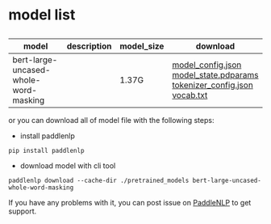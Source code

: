 #  model list

##  

| model  | description | model_size  | download         |
| --- | --- | --- | --- |
|bert-large-uncased-whole-word-masking|  | 1.37G | [model_config.json](https://bj.bcebos.com/paddlenlp/models/community/bert-large-uncased-whole-word-masking/model_config.json)<br>[model_state.pdparams](https://bj.bcebos.com/paddlenlp/models/community/bert-large-uncased-whole-word-masking/model_state.pdparams)<br>[tokenizer_config.json](https://bj.bcebos.com/paddlenlp/models/community/bert-large-uncased-whole-word-masking/tokenizer_config.json)<br>[vocab.txt](https://bj.bcebos.com/paddlenlp/models/community/bert-large-uncased-whole-word-masking/vocab.txt) |

or you can download all of model file with the following steps:

* install paddlenlp

```shell
pip install paddlenlp
```

* download model with cli tool

```shell
paddlenlp download --cache-dir ./pretrained_models bert-large-uncased-whole-word-masking
```

If you have any problems with it, you can post issue on [PaddleNLP](https://github.com/PaddlePaddle/PaddleNLP) to get support.
